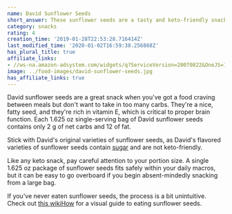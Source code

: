 ```yaml
---
name: David Sunflower Seeds
short_answer: These sunflower seeds are a tasty and keto-friendly snack.
category: snacks
rating: 4
creation_time: '2019-01-28T22:53:28.716414Z'
last_modified_time: '2020-01-02T16:59:38.256868Z'
has_plural_title: true
affiliate_links:
- //ws-na.amazon-adsystem.com/widgets/q?ServiceVersion=20070822&OneJS=1&Operation=GetAdHtml&MarketPlace=US&source=ss&ref=as_ss_li_til&ad_type=product_link&tracking_id=isitketo-20&language=en_US&marketplace=amazon&region=US&placement=B00PDLNWB0&asins=B00PDLNWB0&linkId=a461c573d320bcda6495406c49b9b723&show_border=true&link_opens_in_new_window=true
image: ../food-images/david-sunflower-seeds.jpg
has_affiliate_links: true
---
```

David sunflower seeds are a great snack when you've got a food craving between meals but don't want to take in too many carbs. They're a nice, fatty seed, and they're rich in vitamin E, which is critical to proper brain function. Each 1.625 oz single-serving bag of David sunflower seeds contains only 2 g of net carbs and 12 of fat.

Stick with David's original varieties of sunflower seeds, as David's flavored varieties of sunflower seeds contain [sugar](/sugar) and are not keto-friendly.

Like any keto snack, pay careful attention to your portion size. A single 1.625 oz package of sunflower seeds fits safely within your daily macros, but it can be easy to go overboard if you begin absent-mindedly snacking from a large bag.

If you've never eaten sunflower seeds, the process is a bit unintuitive. Check out [this wikiHow](https://wikihow.com/Eat-Sunflower-Seeds) for a visual guide to eating sunflower seeds.
